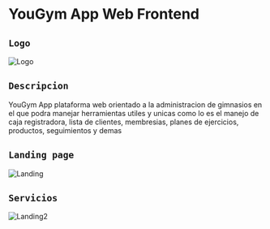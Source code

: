# YouGym App Web Frontend
## `Logo`
![Logo](https://github.com/VictorArdila/YouGym-App-Web-Frontend/assets/89551043/3748d9e2-aaf7-4c20-a822-ad2562c6e711)

## `Descripcion`
YouGym App plataforma web orientado a la administracion de gimnasios en el que podra manejar herramientas utiles y unicas como lo es el manejo de caja registradora, lista de clientes, membresias, planes de ejercicios, productos, seguimientos y demas

## `Landing page`

![Landing](https://github.com/VictorArdila/YouGym-App-Web-Frontend/assets/89551043/a434c012-039f-411f-ab72-474065add6fd)

## `Servicios`

![Landing2](https://github.com/VictorArdila/YouGym-App-Web-Frontend/assets/89551043/0f55fd80-452b-4d30-8c93-5d00f10edd74)







